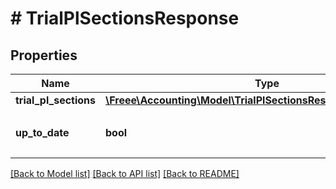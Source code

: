 # # TrialPlSectionsResponse

## Properties

Name | Type | Description | Notes
------------ | ------------- | ------------- | -------------
**trial_pl_sections** | [**\Freee\Accounting\Model\TrialPlSectionsResponseTrialPlSections**](TrialPlSectionsResponseTrialPlSections.md) |  | 
**up_to_date** | **bool** | 集計結果が最新かどうか | 

[[Back to Model list]](../../README.md#documentation-for-models) [[Back to API list]](../../README.md#documentation-for-api-endpoints) [[Back to README]](../../README.md)


